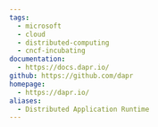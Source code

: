 ```yaml
---
tags:
  - microsoft
  - cloud
  - distributed-computing
  - cncf-incubating
documentation:
  - https://docs.dapr.io/
github: https://github.com/dapr
homepage:
  - https://dapr.io/
aliases:
  - Distributed Application Runtime
---
```

